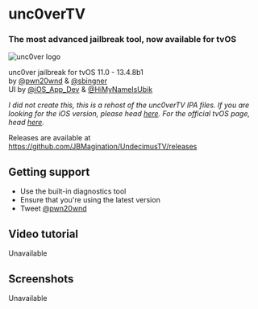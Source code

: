 # unc0verTV
### The most advanced jailbreak tool, now available for tvOS
![unc0ver logo](https://github.com/JBMagination/UndecimusTV/raw/master/ZZZZFlattenedImage-1.1_Normal.png)

unc0ver jailbreak for tvOS 11.0 - 13.4.8b1<br/>
by [@pwn20wnd](https://twitter.com/Pwn20wnd) & [@sbingner](https://twitter.com/sbingner)<br/>
UI by [@iOS_App_Dev](https://twitter.com/iOS_App_Dev) & [@HiMyNameIsUbik](https://twitter.com/HiMyNameIsUbik)<br/>

*I did not create this, this is a rehost of the unc0verTV IPA files. If you are looking for the iOS version, please head [here](https://github.com/pwn20wndstuff/Undecimus). For the official tvOS page, head [here](https://unc0ver.dev/tvos).*

Releases are available at https://github.com/JBMagination/UndecimusTV/releases

## Getting support
* Use the built-in diagnostics tool
* Ensure that you're using the latest version
* Tweet [@pwn20wnd](https://twitter.com/Pwn20wnd)

## Video tutorial  
Unavailable

## Screenshots
Unavailable
